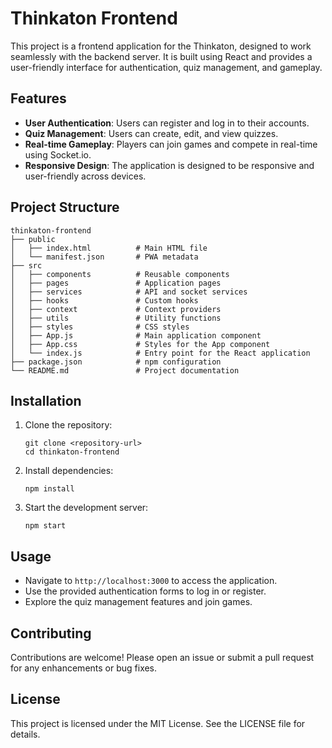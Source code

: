 # Thinkaton Frontend

This project is a frontend application for the Thinkaton, designed to work seamlessly with the backend server. It is built using React and provides a user-friendly interface for authentication, quiz management, and gameplay.

## Features

- **User Authentication**: Users can register and log in to their accounts.
- **Quiz Management**: Users can create, edit, and view quizzes.
- **Real-time Gameplay**: Players can join games and compete in real-time using Socket.io.
- **Responsive Design**: The application is designed to be responsive and user-friendly across devices.

## Project Structure

```
thinkaton-frontend
├── public
│   ├── index.html          # Main HTML file
│   └── manifest.json       # PWA metadata
├── src
│   ├── components          # Reusable components
│   ├── pages               # Application pages
│   ├── services            # API and socket services
│   ├── hooks               # Custom hooks
│   ├── context             # Context providers
│   ├── utils               # Utility functions
│   ├── styles              # CSS styles
│   ├── App.js              # Main application component
│   ├── App.css             # Styles for the App component
│   └── index.js            # Entry point for the React application
├── package.json            # npm configuration
└── README.md               # Project documentation
```

## Installation

1. Clone the repository:
   ```
   git clone <repository-url>
   cd thinkaton-frontend
   ```

2. Install dependencies:
   ```
   npm install
   ```

3. Start the development server:
   ```
   npm start
   ```

## Usage

- Navigate to `http://localhost:3000` to access the application.
- Use the provided authentication forms to log in or register.
- Explore the quiz management features and join games.

## Contributing

Contributions are welcome! Please open an issue or submit a pull request for any enhancements or bug fixes.

## License

This project is licensed under the MIT License. See the LICENSE file for details.